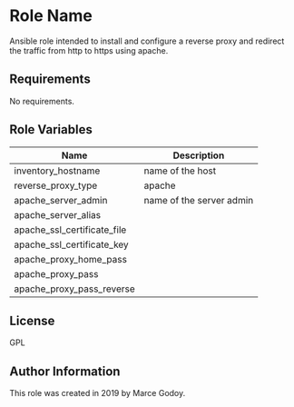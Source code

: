Role Name
=========

Ansible role intended to install and configure a reverse proxy and redirect the traffic from http to https using apache.


Requirements
------------

No requirements.

Role Variables
--------------

| Name  | Description |
| ------------- | ------------- |
| inventory_hostname  | name of the host  |
| reverse_proxy_type  | apache  |
| apache_server_admin  | name of the server admin  |
| apache_server_alias  |   |
| apache_ssl_certificate_file  |   |
| apache_ssl_certificate_key  |   |
| apache_proxy_home_pass  |   |
| apache_proxy_pass  |   |
| apache_proxy_pass_reverse  |   |

License
-------

GPL

Author Information
------------------

This role was created in 2019 by Marce Godoy.
